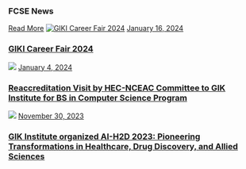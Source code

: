 ### FCSE News
[Read More](https://giki.edu.pk/news/)
[![GIKI Career Fair 2024](https://giki.edu.pk/wp-content/uploads/2024/01/Career-Fair-Programs-700x430.jpg)](https://giki.edu.pk/2024/01/16/career-fair-2024/)
[January 16, 2024](https://giki.edu.pk/2024/01/16/)
### [GIKI Career Fair 2024](https://giki.edu.pk/2024/01/16/career-fair-2024/)
[![](https://giki.edu.pk/fcse-news/)](https://giki.edu.pk/2024/01/04/reaccreditation-visit-by-hec-nceac-committee-to-gik-institute-for-bs-in-computer-science-program/)
[January 4, 2024](https://giki.edu.pk/2024/01/04/)
### [Reaccreditation Visit by HEC-NCEAC Committee to GIK Institute for BS in Computer Science Program](https://giki.edu.pk/2024/01/04/reaccreditation-visit-by-hec-nceac-committee-to-gik-institute-for-bs-in-computer-science-program/)
[![](https://giki.edu.pk/fcse-news/)](https://giki.edu.pk/2023/11/30/gik-institute-organized-ai-h2d-2023-pioneering-transformations-in-healthcare-drug-discovery-and-allied-sciences/)
[November 30, 2023](https://giki.edu.pk/2023/11/30/)
### [GIK Institute organized AI-H2D 2023: Pioneering Transformations in Healthcare, Drug Discovery, and Allied Sciences](https://giki.edu.pk/2023/11/30/gik-institute-organized-ai-h2d-2023-pioneering-transformations-in-healthcare-drug-discovery-and-allied-sciences/)
